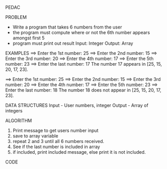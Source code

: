 PEDAC

PROBLEM
- Write a program that takes 6 numbers from the user
- the program must compute where or not the 6th number appears amongst first 5
- program must print out result
Input: Integer
Output: Array

EXAMPLES
==> Enter the 1st number:
25
==> Enter the 2nd number:
15
==> Enter the 3rd number:
20
==> Enter the 4th number:
17
==> Enter the 5th number:
23
==> Enter the last number:
17
The number 17 appears in [25, 15, 20, 17, 23].


==> Enter the 1st number:
25
==> Enter the 2nd number:
15
==> Enter the 3rd number:
20
==> Enter the 4th number:
17
==> Enter the 5th number:
23
==> Enter the last number:
18
The number 18 does not appear in [25, 15, 20, 17, 23].

DATA STRUCTURES
Input - User numbers, integer
Output - Array of integers

ALGORITHM
1. Print message to get users number input
2. save to array variable
3. repeat 2 and 3 until all 6 numbers received.
4. See if the last number is included in array
5. if included, print included message, else print it is not included.

CODE
